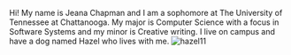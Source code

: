 Hi! My name is Jeana Chapman and I am a sophomore at The University of Tennessee at Chattanooga. My major is Computer Science with a focus in Software Systems and my minor is Creative writing. I live on campus and have a dog named Hazel who lives with me. 
![hazel11](https://github.com/user-attachments/assets/c6460258-91f0-4b18-866c-8c93881b8880)

